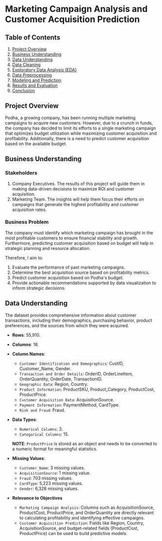 # Marketing Campaign Analysis and Customer Acquisition Prediction

## Table of Contents
1. [Project Overview](#project-overview)
2. [Business Understanding](#business-understanding)
3. [Data Understanding](#data-understanding)
4. [Data Cleaning](#data-cleaning)
5. [Exploratory Data Analysis (EDA)](#exploratory-data-analysis-eda)
6. [Data Preprocessing](data-preprocessing)
7. [Modeling and Prediction](#modeling-and-prediction)
8. [Results and Evaluation](#results-and-evaluation)
9. [Conclusion](#conclusion)

## Project Overview
Podha, a growing company, has been running multiple marketing campaigns to acquire new customers. However, due to a crunch in funds, the company has decided to limit its efforts to a single marketing campaign that optimizes budget utilization while maximizing customer acquisition and profitability. Additionally, there is a need to predict customer acquisition based on the available budget.

## Business Understanding
### Stakeholders
1. Company Executives. The results of this project will guide them in making data-driven decisions to maximize ROI and customer acquisition.
2. Marketing Team. The insights will help them focus their efforts on campaigns that generate the highest profitability and customer acquisition rates.

### Business Problem
The company must identify which marketing campaign has brought in the most profitable customers to ensure financial stability and growth. Furthermore, predicting customer acquisition based on budget will help in strategic planning and resource allocation.

Therefore, I aim to:
1. Evaluate the performance of past marketing campaigns.
2. Determine the best acquisition source based on profitability metrics.
3. Predict customer acquisition based on Podha's budget.
4. Provide actionable recommendations supported by data visualization to inform strategic decisions.

## Data Understanding
The dataset provides comprehensive information about customer transactions, including their demographics, purchasing behavior, product preferences, and the sources from which they were acquired.
- **Rows**: 55,910.
- **Columns**: 18.
- **Column Names**: 
     - `Customer Identification and Demographics`: CustID, Customer_Name, Gender.
     - `Transaction and Order Details`: OrderID, OrderLineItem, OrderQuantity, OrderDate, TransactionID.
     - `Geographic Data`: Region, Country.
     - `Product Information`: ProductSKU, Product_Category, ProductCost, ProductPrice.
     - `Customer Acquisition Data`: AcquisitionSource.
     - `Payment Information`: PaymentMethod, CardType.
     - `Risk and Fraud`: Fraud.
- **Data Types**:
     - `Numerical Columns`: 3.
     - `Categorical Columns`: 15.

     **NOTE**: `ProductPrice` is stored as an object and needs to be converted to a numeric format for meaningful statistics.
- **Missing Values**:
     - `Customer_Name`: 3 missing values.
     - `AcquisitionSource`: 1 missing value.
     - `Fraud`: 703 missing values.
     - `CardType`: 5,223 missing values.
     - `Gender`: 6,328 missing values.
- **Relevance to Objectives**
     - `Marketing Campaign Analysis`: Columns such as AcquisitionSource, ProductCost, ProductPrice, and OrderQuantity are directly relevant to calculating profitability and identifying effective campaigns.
     - `Customer Acquisition Prediction`: Fields like Region, Country, AcquisitionSource, and budget-related fields (ProductCost, ProductPrice) can be used to build predictive models.
